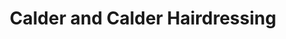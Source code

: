 ---
title: "Calder and Calder Hairdressing"
url: /edinburgh/calder-and-calder-hairdressing/
shop: Friseur
---